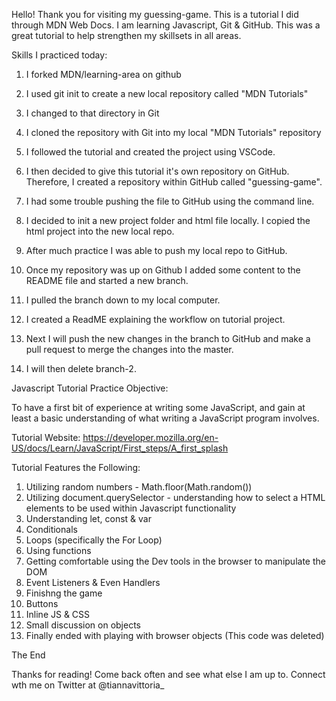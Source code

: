 Hello! Thank you for visiting my guessing-game. This is a tutorial I did through MDN Web Docs. I am learning Javascript, Git & GitHub. This was a great tutorial to help strengthen my skillsets in all areas. 


Skills I practiced today:

1. I forked MDN/learning-area on github

2. I used git init to create a new local repository called "MDN Tutorials"

3. I changed to that directory in Git

4. I cloned the repository with Git into my local "MDN Tutorials" repository

5. I followed the tutorial and created the project using VSCode.

6. I then decided to give this tutorial it's own repository on GitHub. Therefore, I created a repository within GitHub called "guessing-game". 

7. I had some trouble pushing the file to GitHub using the command line. 

8. I decided to init a new project folder and html file locally. I copied the html project into the new local repo. 

9. After much practice I was able to push my local repo to GitHub. 

10. Once my repository was up on Github I added some content to the README file and started a new branch. 

11. I pulled the branch down to my local computer.

12. I created a ReadME explaining the workflow on tutorial project.

13. Next I will push the new changes in the branch to GitHub and make a pull request to merge the changes into the master.

14. I will then delete branch-2.


Javascript Tutorial Practice Objective:

To have a first bit of experience at writing some JavaScript, and gain at least a basic understanding of what writing a JavaScript program involves.

Tutorial Website: https://developer.mozilla.org/en-US/docs/Learn/JavaScript/First_steps/A_first_splash

Tutorial Features the Following:

1. Utilizing random numbers - Math.floor(Math.random())
2. Utilizing document.querySelector - understanding how to select a HTML elements to be used within Javascript functionality
3. Understanding let, const & var
4. Conditionals
5. Loops (specifically the For Loop)
6. Using functions
7. Getting comfortable using the Dev tools in the browser to manipulate the DOM
8. Event Listeners & Even Handlers
9. Finishng the game
10. Buttons
11. Inline JS & CSS
12. Small discussion on objects
13. Finally ended with playing with browser objects (This code was deleted)


The End

Thanks for reading! 
Come back often and see what else I am up to.
Connect wth me on Twitter at @tiannavittoria_


